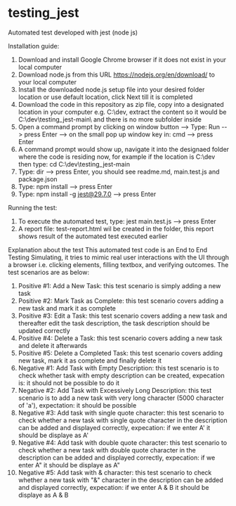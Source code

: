 # testing_jest
Automated test developed with jest (node js)

Installation guide:
1. Download and install Google Chrome browser if it does not exist in your local computer
2. Download node.js from this URL https://nodejs.org/en/download/ to your local computer
3. Install the downloaded node.js setup file into your desired folder location or use default location, click Next till it is completed
4. Download the code in this repository as zip file, copy into a designated location in your computer e.g. C:\dev, extract the content so it would be C:\dev\testing_jest-main\ and there is no more subfolder inside
5. Open a command prompt by clicking on window button --> Type: Run --> press Enter --> on the small pop up window key in: cmd --> press Enter
6. A command prompt would show up, navigate it into the designaed folder where the code is residing now, for example if the location is C:\dev then type: cd C:\dev\testing_jest-main
7. Type: dir --> press Enter, you should see readme.md, main.test.js and package.json
8. Type: npm install --> press Enter
9. Type: npm install -g jest@29.7.0 --> press Enter

Running the test:
1. To execute the automated test, type: jest main.test.js --> press Enter
2. A report file: test-report.html wil be created in the folder, this report shows result of the automated test executed earlier

Explanation about the test
This automated test code is an End to End Testing Simulating, it tries to mimic real user interactions with the UI through a browser i.e. clicking elements, filling textbox, and verifying outcomes.
The test scenarios are as below:
1. Positive #1: Add a New Task: this test scenario is simply adding a new task
2. Positive #2: Mark Task as Complete: this test scenario covers adding a new task and mark it as complete
3. Positive #3: Edit a Task: this test scenario covers adding a new task and thereafter edit the task description, the task description should be updated correctly
4. Positive #4: Delete a Task: this test scenario covers adding a new task and delete it afterwards
5. Positive #5: Delete a Completed Task: this test scenario covers adding new task, mark it as complete and finally delete it
6. Negative #1: Add Task with Empty Description: this test scenario is to check whether task with empty description can be created, expecation is: it should not be possible to do it
7. Negative #2: Add Task with Excessively Long Description: this test scenario is to add a new task with very long character (5000 character of 'a'), expectation: it should be possible
8. Negative #3: Add task with single quote character: this test scenario to check whether a new task with single quote character in the description can be added and displayed correctly, expecation: if we enter A' it should be displaye as A'
9. Negative #4: Add task with double quote character: this test scenario to check whether a new task with double quote character in the description can be added and displayed correctly, expecation: if we enter A" it should be displaye as A"
10. Negative #5: Add task with & character: this test scenario to check whether a new task with "&" character in the description can be added and displayed correctly, expecation: if we enter A & B it should be displaye as A & B


